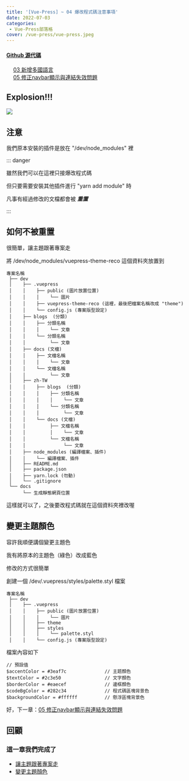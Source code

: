 ```yaml
---
title: '[Vue-Press] ~ 04 爆改程式碼注意事項'
date: 2022-07-03
categories: 
 - Vue-Press部落格
cover: /vue-press/vue-press.jpeg
---
```


#### <i class="iconfont reco-other" style="color: rgb(66, 152, 245);"></i> [Github 源代碼](https://github.com/I-am-nothing/I-am-nothing.github.io)

&emsp; <Fa-CaretSquareLeft color="rgb(66, 152, 245)"/> [03 新增多國語言](/zh-TW/blogs/vue-puess/03-multiple-language.html)<br/>
&emsp; <Fa-CaretSquareRight color="rgb(66, 152, 245)"/> [05 修正navbar顯示與連結失效問題](/zh-TW/blogs/vue-puess/05-fixing-navbar-and-invalid-link.html)

## Explosion!!!

![](/vue-press/04/01.gif)

## 注意

我們原本安裝的插件是放在 "/dev/node_modules" 裡

::: danger

雖然我們可以在這裡只接爆改程式碼

但只要需要安裝其他插件進行 "yarn add module" 時

凡事有經過修改的文檔都會被 ***重置***

:::

## 如何不被重置

很簡單，讓主題跟著專案走

將 /dev/node_modules/vuepress-theme-reco 這個資料夾放置到 <Fa-ArrowDown/>

``` {6}
專案名稱
 ├── dev
 │    ├── .vuepress 
 │    │    ├── public (圖片放置位置)
 │    │    │    └── 圖片
 │    │    ├── vuepress-theme-reco (這裡，最後把檔案名稱改成 "theme")
 │    │    └── config.js (專案版型設定) 
 │    ├── blogs  (分類)
 │    │    ├── 分類名稱
 │    │    │    └── 文章
 │    │    └── 分類名稱
 │    │         └── 文章
 │    ├── docs (文檔)
 │    │    ├── 文檔名稱
 │    │    │    └── 文章
 │    │    └── 文檔名稱
 │    │         └── 文章
 │    ├── zh-TW
 │    │    ├── blogs  (分類)
 │    │    │    ├── 分類名稱
 │    │    │    │    └── 文章
 │    │    │    └── 分類名稱
 │    │    │         └── 文章
 │    │    └── docs (文檔)
 │    │         ├── 文檔名稱
 │    │         │    └── 文章
 │    │         └── 文檔名稱
 │    │              └── 文章
 │    ├── node_modules (編譯檔案、插件)
 │    │    └── 編譯檔案、插件
 │    ├── README.md  
 │    ├── package.json
 │    ├── yarn.lock (勿動)
 │    └── .gitignore
 └── docs
      └── 生成靜態網頁位置
```

這樣就可以了，之後要改程式碼就在這個資料夾裡改喔

## 變更主題顏色

容許我順便講個變更主題色

我有將原本的主題色（綠色）改成藍色

修改的方式很簡單
 
創建一個 /dev/.vuepress/styles/palette.styl 檔案 <Fa-ArrowDown/>

``` {8}
專案名稱
 ├── dev
 │    ├── .vuepress 
 │    │    ├── public (圖片放置位置)
 │    │    │    └── 圖片
 │    │    ├── theme
 │    │    ├── styles
 │    │    │    └── palette.styl
 │    │    └── config.js (專案版型設定) 
```

檔案內容如下 <Fa-ArrowDown/>

```
// 預設值
$accentColor = #3eaf7c              // 主题顏色
$textColor = #2c3e50                // 文字顏色
$borderColor = #eaecef              // 邊框顏色
$codeBgColor = #282c34              // 程式碼區塊背景色
$backgroundColor = #ffffff          // 懸浮區塊背景色
```

好，下一章：[05 修正navbar顯示與連結失效問題](/zh-TW/blogs/vue-puess/05-fixing-navbar-and-invalid-link.html)

## 回顧

### 這一章我們完成了 <Fa-ArrowDown/>

* [讓主題跟著專案走](/zh-TW/blogs/vue-puess/04-exploding-modify-codes.html#如何不被重置)
* [變更主題顏色](/zh-TW/blogs/vue-puess/04-exploding-modify-codes.html#變更主題顏色)

